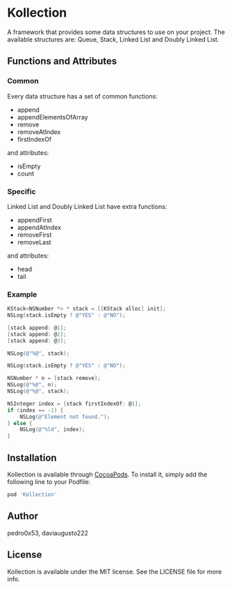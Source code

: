# Kollection

A framework that provides some data structures to use on your project.
The available structures are: Queue, Stack, Linked List and Doubly Linked List.

## Functions and Attributes

### Common

Every data structure has a set of common functions:

* append
* appendElementsOfArray
* remove
* removeAtIndex
* firstIndexOf

and attributes:

* isEmpty
* count


### Specific

Linked List and Doubly Linked List have extra functions:

* appendFirst
* appendAtIndex
* removeFirst
* removeLast

and attributes:

* head
* tail


### Example

```objective-c
KStack<NSNumber *> * stack = [[KStack alloc] init];
NSLog(stack.isEmpty ? @"YES" : @"NO");

[stack append: @1];
[stack append: @2];
[stack append: @3];

NSLog(@"%@", stack);

NSLog(stack.isEmpty ? @"YES" : @"NO");

NSNumber * n = [stack remove];
NSLog(@"%@", n);
NSLog(@"%@", stack);

NSInteger index = [stack firstIndexOf: @1];
if (index == -1) {
    NSLog(@"Element not found.");
} else {
    NSLog(@"%ld", index);
}
```

## Installation

Kollection is available through [CocoaPods](https://cocoapods.org). To install
it, simply add the following line to your Podfile:

```ruby
pod 'Kollection'
```

## Author

pedro0x53, daviaugusto222

## License

Kollection is available under the MIT license. See the LICENSE file for more info.
